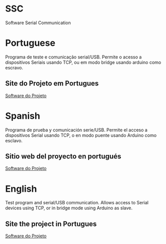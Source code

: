 # SSC
Software Serial Communication
# Portuguese

Programa de teste e comunicação serial/USB. Permite o acesso a dispositivos Seriais usando TCP, ou em modo bridge usando arduino como escravo.

## Site do Projeto em Portugues
<a href="http://maurinsoft.com.br/index.php/projetos-open-source/projeto-ssc/">Software do Projeto</a>

# Spanish

Programa de prueba y comunicación serie/USB. Permite el acceso a dispositivos Serial usando TCP, o en modo puente usando Arduino como esclavo.
## Sitio web del proyecto en portugués
<a href="http://maurinsoft.com.br/index.php/projetos-open-source/projeto-ssc/">Software do Projeto</a>


# English

Test program and serial/USB communication. Allows access to Serial devices using TCP, or in bridge mode using Arduino as slave.

## Site the project in Portugues
<a href="http://maurinsoft.com.br/index.php/projetos-open-source/projeto-ssc/">Software do Projeto</a>

